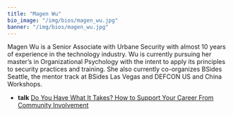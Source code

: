 ```yaml
---
title: "Magen Wu"
bio_image: "/img/bios/magen_wu.jpg"
banner: "/img/bios/magen_wu.jpg"
---
```


Magen Wu is a Senior Associate with Urbane Security with almost 10 years of experience in the technology industry. Wu is currently pursuing her master’s in Organizational Psychology with the intent to apply its principles to security practices and training. She also currently co-organizes BSides Seattle, the mentor track at BSides Las Vegas and DEFCON US and China Workshops.

* **talk** [Do You Have What It Takes? How to Support Your Career From Community Involvement](/talk/do_you_have_what_it_takes_how_to_support_your_career_from_community_involvement)
